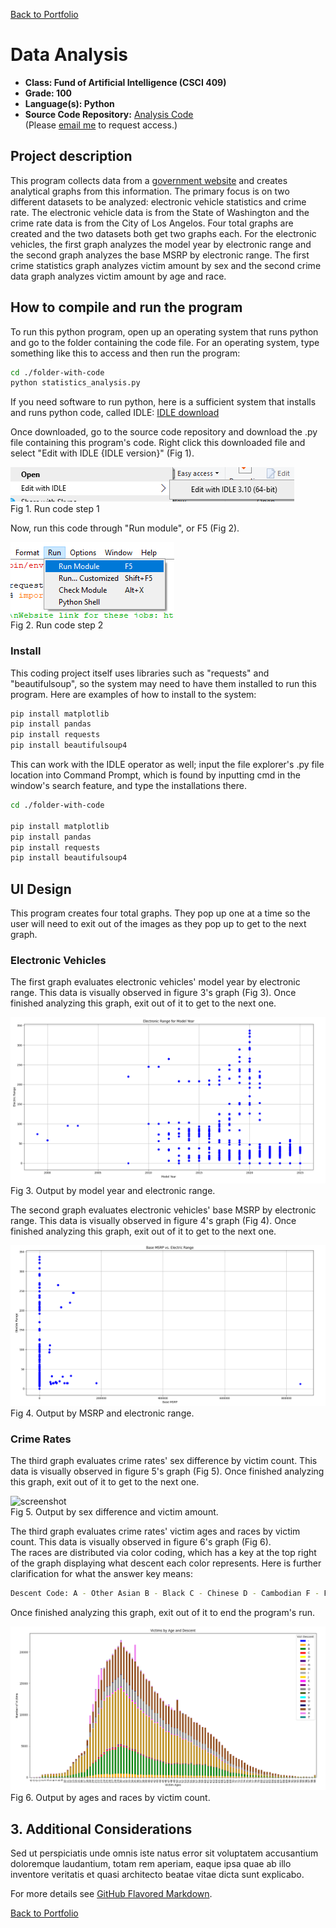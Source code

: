 [Back to Portfolio](./)

Data Analysis
===============

-   **Class: Fund of Artificial Intelligence (CSCI 409)** 
-   **Grade: 100** 
-   **Language(s): Python** 
-   **Source Code Repository:** [Analysis Code](https://github.com/KaileyMO/Statistics-Analysis-Project)  
    (Please [email me](mailto:kmowens@csustudent.net?subject=GitHub%20Access) to request access.)

## Project description

This program collects data from a [government website](https://catalog.data.gov/dataset/) and creates analytical graphs from this information. The primary focus is on two different datasets to be analyzed: electronic vehicle statistics and crime rate. The electronic vehicle data is from the State of Washington and the crime rate data is from the City of Los Angelos. Four total graphs are created and the two datasets both get two graphs each. For the electronic vehicles, the first graph analyzes the model year by electronic range and the second graph analyzes the base MSRP by electronic range. The first crime statistics graph analyzes victim amount by sex and the second crime data graph analyzes victim amount by age and race.

## How to compile and run the program

To run this python program, open up an operating system that runs python and go to the folder containing the code file. For an operating system, type something like this to access and then run the program:

```bash
cd ./folder-with-code
python statistics_analysis.py
```

If you need software to run python, here is a sufficient system that installs and runs python code, called IDLE: [IDLE download](https://www.python.org/downloads/)

Once downloaded, go to the source code repository and download the .py file containing this program's code. Right click this downloaded file and select "Edit with IDLE {IDLE version}" (Fig 1).

![screenshot](images/run_python1.png)  
Fig 1. Run code step 1  

Now, run this code through "Run module", or F5 (Fig 2).

![screenshot](images/run_python2.png)  
Fig 2. Run code step 2

### Install

This coding project itself uses libraries such as "requests" and "beautifulsoup", so the system may need to have them installed to run this program. Here are examples of how to install to the system:

```bash
pip install matplotlib
pip install pandas
pip install requests
pip install beautifulsoup4
```

This can work with the IDLE operator as well; input the file explorer's .py file location into Command Prompt, which is found by inputting cmd in the window's search feature, and type the installations there.

```bash
cd ./folder-with-code

pip install matplotlib
pip install pandas
pip install requests
pip install beautifulsoup4
```

## UI Design

This program creates four total graphs. They pop up one at a time so the user will need to exit out of the images as they pop up to get to the next graph.

### Electronic Vehicles

The first graph evaluates electronic vehicles' model year by electronic range. This data is visually observed in figure 3's graph (Fig 3). Once finished analyzing this graph, exit out of it to get to the next one.

![screenshot](images/first_image.png)  
Fig 3. Output by model year and electronic range.

The second graph evaluates electronic vehicles' base MSRP by electronic range. This data is visually observed in figure 4's graph (Fig 4). Once finished analyzing this graph, exit out of it to get to the next one.

![screenshot](images/second_image.png)  
Fig 4. Output by MSRP and electronic range.

### Crime Rates

The third graph evaluates crime rates' sex difference by victim count. This data is visually observed in figure 5's graph (Fig 5). Once finished analyzing this graph, exit out of it to get to the next one.

![screenshot](images/three_image.png)  
Fig 5. Output by sex difference and victim amount.

The third graph evaluates crime rates' victim ages and races by victim count. This data is visually observed in figure 6's graph (Fig 6).  
The races are distributed via color coding, which has a key at the top right of the graph displaying what descent each color represents. Here is further clarification for what the answer key means:

```bash
Descent Code: A - Other Asian B - Black C - Chinese D - Cambodian F - Filipino G - Guamanian H - Hispanic/Latin/Mexican I - American Indian/Alaskan Native J - Japanese K - Korean L - Laotian O - Other P - Pacific Islander S - Samoan U - Hawaiian V - Vietnamese W - White X - Unknown Z - Asian Indian
```

Once finished analyzing this graph, exit out of it to end the program's run.

![screenshot](images/fourth_image.png)  
Fig 6. Output by ages and races by victim count.

## 3. Additional Considerations

Sed ut perspiciatis unde omnis iste natus error sit voluptatem accusantium doloremque laudantium, totam rem aperiam, eaque ipsa quae ab illo inventore veritatis et quasi architecto beatae vitae dicta sunt explicabo. 

For more details see [GitHub Flavored Markdown](https://guides.github.com/features/mastering-markdown/).

[Back to Portfolio](./)
